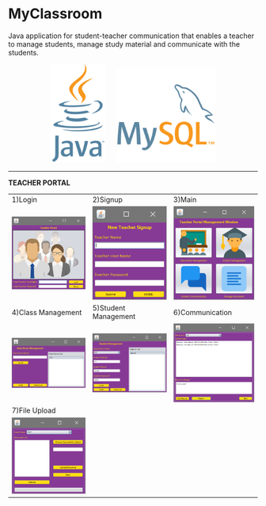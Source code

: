 # MyClassroom
Java application for student-teacher communication that enables a teacher to manage students, manage study material and communicate with the students. 
<p align="center">
  <img src="Resources/JavaLogo.png" height="200">&nbsp;&nbsp;&nbsp;&nbsp;&nbsp;&nbsp;<img src="Resources/MySQLLogo.png" width="200">
</p>

---
**TEACHER PORTAL**
<br>
<table>
  <!--ROW 1-->
  <tr>  
    <td>1)Login</td>
    <td>2)Signup</td>
    <td>3)Main</td>
  </tr>
  <tr>
    <td><img src="Resources/TeacherPortal-LOGIN.PNG" width="200"></td>
    <td><img src="Resources/TeacherPortal-SIGNUP.PNG" width="200"></td>
    <td><img src="Resources/TeacherPortal-MAIN.PNG" width="200"></td>
  </tr>
  <!--ROW 2-->
  <tr>  
    <td>4)Class Management</td>
    <td>5)Student Management</td>
    <td>6)Communication</td>
  </tr>
  <tr>
    <td><img src="Resources/TeacherPortal-CLASSMANAGEMENT.PNG" width="200"></td>
    <td><img src="Resources/TeacherPortal-STUDENTMANAGEMENT.PNG" width="200"></td>
    <td><img src="Resources/TeacherPortal-CHAT.PNG" width="200"></td>
  </tr>
  <!--ROW 3-->
  <tr>  
    <td>7)File Upload</td>
  </tr>
  <tr> 
    <td><img src="Resources/TeacherPortal-FILES.PNG" width="200"></td>
  </tr>
</table>
